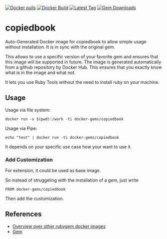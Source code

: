 [![Docker pulls](https://img.shields.io/docker/pulls/rubygem/copiedbook.svg)](https://hub.docker.com/r/rubygem/copiedbook/)
[![Docker Build](https://img.shields.io/docker/automated/rubygem/copiedbook.svg)](https://hub.docker.com/r/rubygem/copiedbook/)
[![Latest Tag](https://img.shields.io/github/tag/docker-rubygem/copiedbook.svg)](https://hub.docker.com/r/rubygem/copiedbook/)
[![Gem Downloads](https://img.shields.io/gem/dt/copiedbook.svg)](https://rubygems.org/gems/copiedbook/)
# copiedbook

Auto-Generated Docker image for copiedbook to allow simple usage without installation.
It is in sync with the original gem.

This allows to use a specific version of your favorite gem and ensures that this image will be supported in future.
The image is generated automatically from a github repository by Docker Hub.
This ensures that you exactly know what is in the image and what not.

It lets you use Ruby Tools without the need to install ruby on your machine.

## Usage

Usage via file system:

`docker run -v $(pwd):/work -ti docker-gems/copiedbook`

Usage via Pipe:

`echo "test" | docker run -ti docker-gems/copiedbook`

It depends on your specific use case how your want to use it.

### Add Customization

For extension, it could be used as base image.

So instead of struggeling with the installation of a gem, just write

`FROM docker-gems/copiedbook`

Then add the customization.

## References

 - [Overview over other rubygem docker images](https://github.com/thinkbot/docker-rubygem)
 - [Gem](https://rubygems.org/gems/copiedbook/)
